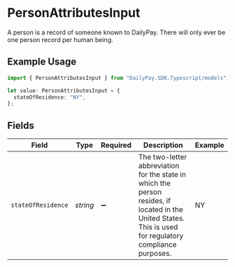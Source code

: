 # PersonAttributesInput

A person is a record of someone known to DailyPay. There will only ever be one person record per human being.

## Example Usage

```typescript
import { PersonAttributesInput } from "DailyPay.SDK.Typescript/models";

let value: PersonAttributesInput = {
  stateOfResidence: "NY",
};
```

## Fields

| Field                                                                                                                                                      | Type                                                                                                                                                       | Required                                                                                                                                                   | Description                                                                                                                                                | Example                                                                                                                                                    |
| ---------------------------------------------------------------------------------------------------------------------------------------------------------- | ---------------------------------------------------------------------------------------------------------------------------------------------------------- | ---------------------------------------------------------------------------------------------------------------------------------------------------------- | ---------------------------------------------------------------------------------------------------------------------------------------------------------- | ---------------------------------------------------------------------------------------------------------------------------------------------------------- |
| `stateOfResidence`                                                                                                                                         | *string*                                                                                                                                                   | :heavy_minus_sign:                                                                                                                                         | The two-letter abbreviation for the state in which the person resides, if located in the United States.  This is used for regulatory compliance purposes.<br/> | NY                                                                                                                                                         |